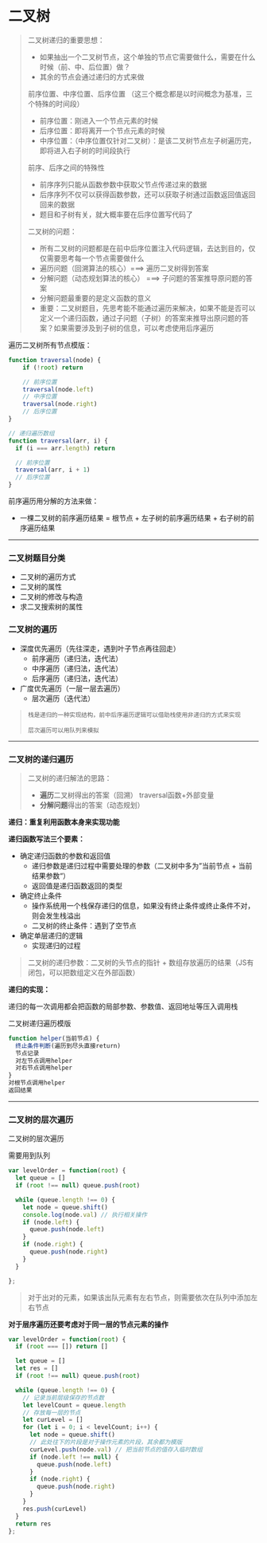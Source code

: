 # 二叉树

>二叉树递归的重要思想：
>
>- 如果抽出一个二叉树节点，这个单独的节点它需要做什么，需要在什么时候（前、中、后位置）做？
>- 其余的节点会通过递归的方式来做
>
>
>
>前序位置、中序位置、后序位置 （这三个概念都是以时间概念为基准，三个特殊的时间段）
>
>- 前序位置：刚进入一个节点元素的时候
>- 后序位置：即将离开一个节点元素的时候
>- 中序位置：（中序位置仅针对二叉树）：是该二叉树节点左子树遍历完，即将进入右子树的时间段执行
>
>
>
>前序、后序之间的特殊性
>
>- 前序序列只能从函数参数中获取父节点传递过来的数据
>- 后序序列不仅可以获得函数参数，还可以获取子树通过函数返回值返回回来的数据
>  - 题目和子树有关，就大概率要在后序位置写代码了
>
>
>
>二叉树的问题：
>
>- 所有二叉树的问题都是在前中后序位置注入代码逻辑，去达到目的，仅仅需要思考每一个节点需要做什么
>- 遍历问题（回溯算法的核心）===> 遍历二叉树得到答案
>- 分解问题（动态规划算法的核心） ===> 子问题的答案推导原问题的答案
>  - 分解问题最重要的是定义函数的意义
>- 重要：二叉树题目，先思考能不能通过遍历来解决，如果不能是否可以定义一个递归函数，通过子问题（子树）的答案来推导出原问题的答案？如果需要涉及到子树的信息，可以考虑使用后序遍历





遍历二叉树所有节点模版：

```js
function traversal(node) {
	if (!root) return

	// 前序位置
	traversal(node.left)
	// 中序位置
	traversal(node.right)
	// 后序位置
}

// 递归遍历数组
function traversal(arr, i) {
  if (i === arr.length) return

  // 前序位置
  traversal(arr, i + 1)
  // 后序位置
}
```





前序遍历用分解的方法来做：

- 一棵二叉树的前序遍历结果 = 根节点 + 左子树的前序遍历结果 + 右子树的前序遍历结果









---

### 二叉树题目分类

- 二叉树的遍历方式
- 二叉树的属性
- 二叉树的修改与构造
- 求二叉搜索树的属性



### 二叉树的遍历

- 深度优先遍历（先往深走，遇到叶子节点再往回走）
  - 前序遍历（递归法，迭代法）
  - 中序遍历（递归法，迭代法）
  - 后序遍历（递归法，迭代法）
- 广度优先遍历（一层一层去遍历）
  - 层次遍历（迭代法）



>     栈是递归的一种实现结构，前中后序遍历逻辑可以借助栈使用非递归的方式来实现
>
>     层次遍历可以用队列来模拟



---



### 二叉树的递归遍历

>二叉树的递归解法的思路：
>
>- **遍历**二叉树得出的答案（回溯） traversal函数+外部变量
>- **分解问题**得出的答案（动态规划）

**递归：重复利用函数本身来实现功能**



**递归函数写法三个要素：**

- 确定递归函数的参数和返回值
  - 递归参数是递归过程中需要处理的参数（二叉树中多为”当前节点 + 当前结果参数“）
  - 返回值是递归函数返回的类型
- 确定终止条件
  - 操作系统用一个栈保存递归的信息，如果没有终止条件或终止条件不对，则会发生栈溢出
  - 二叉树的终止条件：遇到了空节点
- 确定单层递归的逻辑
  - 实现递归的过程



> 二叉树的递归参数：二叉树的头节点的指针 + 数组存放遍历的结果（JS有闭包，可以把数组定义在外部函数）



**递归的实现：**

递归的每一次调用都会把函数的局部参数、参数值、返回地址等压入调用栈



二叉树递归遍历模版

```js
function helper(当前节点) {
  终止条件判断(遍历到尽头直接return)
  节点记录
  对左节点调用helper
  对右节点调用helper
}
对根节点调用helper
返回结果

```









---

### 二叉树的层次遍历



二叉树的层次遍历

需要用到队列

```js
var levelOrder = function(root) {
  let queue = []
  if (root !== null) queue.push(root)

  while (queue.length !== 0) {
    let node = queue.shift()
    console.log(node.val) // 执行相关操作
    if (node.left) {
      queue.push(node.left)
    }
    if (node.right) {
      queue.push(node.right)
    }
  }

};
```

>  对于出对的元素，如果该出队元素有左右节点，则需要依次在队列中添加左右节点



**对于层序遍历还要考虑对于同一层的节点元素的操作**

```js
var levelOrder = function(root) {
  if (root === []) return []

  let queue = []
  let res = []
  if (root !== null) queue.push(root)

  while (queue.length !== 0) {
    // 记录当前层级保存的节点数
    let levelCount = queue.length
    // 存放每一层的节点
    let curLevel = []
    for (let i = 0; i < levelCount; i++) {
      let node = queue.shift()
      // 此处往下的片段是对于操作元素的片段，其余都为模版
      curLevel.push(node.val) // 把当前节点的值存入临时数组
      if (node.left !== null) {
        queue.push(node.left)
      }
      if (node.right) {
        queue.push(node.right)
      }
    }
    res.push(curLevel)
  }
  return res
};
```











